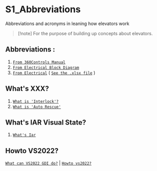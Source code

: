 # S1_Abbreviations
Abbreviations and acronyms in leaning how elevators work

>[!note] For the purpose of building up concepts about elevators.

## Abbreviations : 
1. [`From 360Controls Manual`](./01-from-360Controls-manual/Abbreviations-360-Controls-Manual.md)
2. [`From Electrical Block Diagram`](./03-from%20360block%20diagram/../03-from%20360block%20diagram/Abbreviations-electrical-block-diagram.md)
3. [`From Electrical`](./02-from-electrical/Abbreviations-electrical.md) 
   ( [`See the .xlsx file`](./02-from-electrical/360Controls%20Abbreviations%20from%20Electrical.xlsx) )


## What's XXX?
1. [`What is 'Interlock'?`](./97-what_is_xx/what_is_interlock.md)
2. [`What is 'Auto Rescue'`](./97-what_is_xx/what_is_auto_rescue.md)


## What's IAR Visual State?
1. [`What's Iar`](./96-what_is_iar_vs/iar_vs.md)

## Howto VS2022?
[`What can VS2022 GDI do?`](/88-howto-vs2022/howto-whatisit.md) | [`Howto vs2022?`](/88-howto-vs2022/howto-timer.md) 